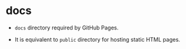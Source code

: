 # docs

- `docs` directory required by GitHub Pages.

- It is equivalent to `public` directory for hosting static HTML pages.